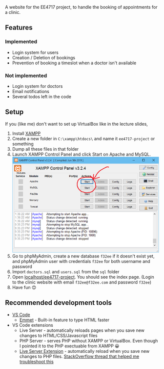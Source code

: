 A website for the EE4717 project, to handle the booking of appointments for a clinic.
## Features
### Implemented
* Login system for users
* Creation / Deletion of bookings
* Prevention of booking a timeslot when a doctor isn't available
### Not implemented
* Login system for doctors
* Email notifications
* Several todos left in the code

## Setup

If you (like me) don't want to set up VirtualBox like in the lecture slides,

1. Install [XAMPP](https://www.apachefriends.org/index.html)
2. Create a new folder in `C:\xampp\htdocs\` and name it `ee4717-project` or something
3. Dump all these files in that folder
4. Launch XAMPP Control Panel and click Start on Apache and MySQL. ![](docs/xampp-setup.png)
5. Go to phpMyAdmin, create a new database `f32ee` if it doesn't exist yet, and phpMyAdmin user with credentials `f32ee` for both username and password 
6. Import `doctors.sql` and `users.sql` from the `sql` folder
7. Open [localhost/ee4717-project](http://localhost/ee4717-project). You should see the index page. (Login to the clinic website with email `f32ee@f32ee.com` and password `f32ee`)
8. Have fun 😊


## Recommended development tools

* [VS Code](https://code.visualstudio.com/)
  * [Emmet](https://www.youtube.com/watch?v=ZtyMdRzvi0w) - Built-in feature to type HTML faster 
* VS Code extensions
  * Live Server - automatically reloads pages when you save new changes to HTML/CSS/Javascript files
  * PHP Server - serves PHP without XAMPP or VirtualBox. Even though I pointed it to the PHP exectuable from XAMPP 😀
  * [Live Server Extension](https://github.com/ritwickdey/live-server-web-extension) - automatically reload when you save new changes to PHP files. [StackOverflow thread that helped me troubleshoot this](https://stackoverflow.com/a/64542693)